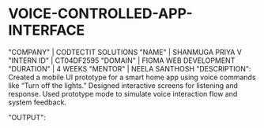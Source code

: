 # VOICE-CONTROLLED-APP-INTERFACE
"COMPANY" | CODTECTIT SOLUTIONS
"NAME" | SHANMUGA PRIYA V 
"INTERN ID" | CT04DF2595
"DOMAIN" | FIGMA WEB DEVELOPMENT
"DURATION" | 4 WEEKS
"MENTOR" | NEELA SANTHOSH
"DESCRIPTION": 
Created a mobile UI prototype for a smart home app using voice commands like “Turn off the lights.” Designed interactive screens for listening and response. Used prototype mode to simulate voice interaction flow and system feedback.

"OUTPUT":

